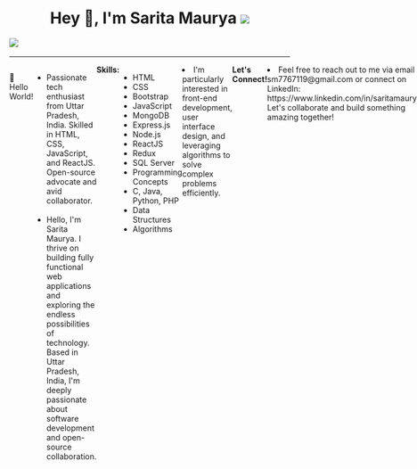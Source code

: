 <h1 align="center" >Hey 👋, I'm Sarita Maurya <img src="https://media.giphy.com/media/hvRJCLFzcasrR4ia7z/giphy.gif" width="35"></h1>

<a href="#" align="center"><img src="https://readme-typing-svg.herokuapp.com?color=FFF&center=true&lines=1000%2B+Hours+of+Coding+Experience;HTML;CSS;JAVASCRIPT;Data+Structure;C;Python;Java;PHP;Front+end+Web+Developer"></img></a>
<hr/>
  <div style="display:flex">
    <p align="left" style="max-width:40%">
     👋 Hello World!
      <ul>
      <li>
        Passionate tech enthusiast from Uttar Pradesh, India. Skilled in HTML, CSS, JavaScript, and ReactJS. Open-source advocate and avid collaborator.
      </li><br>
      <li>
      Hello, I'm Sarita Maurya. I thrive on building fully functional web applications and exploring the endless possibilities of technology. Based in Uttar Pradesh, India, I'm deeply passionate about software development and open-source collaboration.
      </li>
      </ul>
      <b>Skills:</b>
      <ul>
        <li>
          HTML</li>
<li>CSS</li>
  <li>Bootstrap</li>
<li>JavaScript</li>
        <li>MongoDB</li>
        <li>Express.js</li>
        <li>Node.js</li>
<li>ReactJS</li>
<li>Redux</li>
     <li>SQL Server</li>
        
<li>Programming Concepts</li>
<li>C, Java, Python, PHP</li>
<li>Data Structures</li>
<li>Algorithms</li>
        </ul>
<li>I'm particularly interested in front-end development, user interface design, and leveraging algorithms to solve complex problems efficiently.</li>
 <br>
<b>Let's Connect!</b>
<li>Feel free to reach out to me via email at sm7767119@gmail.com or connect on LinkedIn: https://www.linkedin.com/in/saritamaurya/. Let's collaborate and build something amazing together!</li>

</p>

<hr/>

<!--
<h3 align="center">A passionate frontend developer from India</h3> -->

<!--
<p align="left"> <img src="https://komarev.com/ghpvc/?username=smaurya9336&label=Profile%20views&color=0e75b6&style=flat" alt="smaurya9336" /> </p> -->
<img align="right"  alt="coding" width="400" src="https://encrypted-tbn0.gstatic.com/images?q=tbn:ANd9GcRO_DiG4xAUqU0OrwJqu1Py4Tk3n2UUCtTN9Q&usqp=CAU">

- 🔭 I’m currently working at **GOEL INSTITUTE OF TECHNOLOGY and MANAGEMENT, Lucknow as a Assistant Professor.**

- 🌱 I’m currently learning **React with JavaScript.**

- 👨‍💻 All of my projects are available at [github.com/smaurya9336](github.com/smaurya9336)

- 💬 Ask me about **HTML,CSS,JS,C Language,Python and DBMS**

- 📫 How to reach me **https://www.linkedin.com/in/sarita-maurya-9aa7b2216*

- 📄 Know about my experiences [github.com/smaurya9336](github.com/smaurya9336)

- ⚡ Fun fact **I think I am funny.**

<h3 align="left">Connect with me:</h3>
<p align="left">
<a href="https://linkedin.com/in/saritamaurya" target="blank"><img align="center" src="https://raw.githubusercontent.com/rahuldkjain/github-profile-readme-generator/master/src/images/icons/Social/linked-in-alt.svg" alt="saritamaurya" height="30" width="40" /></a><a href="https://twitter.com/saritam25865518" target="blank"><img align="center" src="https://raw.githubusercontent.com/rahuldkjain/github-profile-readme-generator/master/src/images/icons/Social/twitter.svg" alt="saritam25865518" height="30" width="40" /></a>
<a href="https://codepen.io/sarita-maurya" target="blank"><img align="center" src="https://raw.githubusercontent.com/rahuldkjain/github-profile-readme-generator/master/src/images/icons/Social/codepen.svg" alt="sarita-maurya" height="30" width="40" /></a>
<a href="https://instagram.com/sm7767119" target="blank"><img align="center" src="https://raw.githubusercontent.com/rahuldkjain/github-profile-readme-generator/master/src/images/icons/Social/instagram.svg" alt="sm7767119" height="30" width="40" /></a>
<a href="https://www.youtube.com/c/saritatechnicaleducation" target="blank"><img align="center" src="https://raw.githubusercontent.com/rahuldkjain/github-profile-readme-generator/master/src/images/icons/Social/youtube.svg" alt="saritatechnicaleducation" height="30" width="40" /></a>
</p>

<h2 align="left">Languages and Tools:</h2>
<h4>C ,HTML , CSS , PYTHON with Django , javascript , bootstrap , Wordpress, css animation,php,gitbash,React</h5>
<p align="left"> <a href="https://www.cprogramming.com/" target="_blank" rel="noreferrer"> <img src="https://raw.githubusercontent.com/devicons/devicon/master/icons/c/c-original.svg" alt="c" width="40" height="40"/> </a> <a href="https://www.w3schools.com/cpp/" target="_blank" rel="noreferrer"> <img src="https://raw.githubusercontent.com/devicons/devicon/master/icons/cplusplus/cplusplus-original.svg" alt="cplusplus" width="40" height="40"/> </a> </a> <a href="https://www.python.org" target="_blank" rel="noreferrer"> <img src="https://raw.githubusercontent.com/devicons/devicon/master/icons/python/python-original.svg" alt="python" width="40" height="40"/> </a> <a href="https://www.php.net" target="_blank" rel="noreferrer"> <img src="https://raw.githubusercontent.com/devicons/devicon/master/icons/php/php-original.svg" alt="php" width="40" height="40"/> </a> <a href="https://www.w3.org/html/" target="_blank" rel="noreferrer"> <img src="https://raw.githubusercontent.com/devicons/devicon/master/icons/html5/html5-original-wordmark.svg" alt="html5" width="40" height="40"/> </a> <a href="https://www.w3schools.com/css/" target="_blank" rel="noreferrer"> <img src="https://raw.githubusercontent.com/devicons/devicon/master/icons/css3/css3-original-wordmark.svg" alt="css3" width="40" height="40"/> </a> <a href="https://developer.mozilla.org/en-US/docs/Web/JavaScript" target="_blank" rel="noreferrer"> <img src="https://raw.githubusercontent.com/devicons/devicon/master/icons/javascript/javascript-original.svg" alt="javascript" width="40" height="40"/> </a><a href="https://www.djangoproject.com/" target="_blank" rel="noreferrer"> <img src="https://cdn.worldvectorlogo.com/logos/django.svg" alt="django" width="40" height="40"/> </a> <a href="https://git-scm.com/" target="_blank" rel="noreferrer"> <img src="https://www.vectorlogo.zone/logos/git-scm/git-scm-icon.svg" alt="git" width="40" height="40"/> </a> <a href="https://www.java.com" target="_blank" rel="noreferrer"> <img src="https://raw.githubusercontent.com/devicons/devicon/master/icons/java/java-original.svg" alt="java" width="40" height="40"/> </a> <a href="https://getbootstrap.com" target="_blank" rel="noreferrer"> <img src="https://raw.githubusercontent.com/devicons/devicon/master/icons/bootstrap/bootstrap-plain-wordmark.svg" alt="bootstrap" width="40" height="40"/> </a> <a href="https://www.linux.org/" target="_blank" rel="noreferrer"> <img src="https://raw.githubusercontent.com/devicons/devicon/master/icons/linux/linux-original.svg" alt="linux" width="40" height="40"/> </a> <a href="https://www.microsoft.com/en-us/sql-server" target="_blank" rel="noreferrer"> <img src="https://www.svgrepo.com/show/303229/microsoft-sql-server-logo.svg" alt="mssql" width="40" height="40"/> </a> <a href="https://www.mysql.com/" target="_blank" rel="noreferrer"> <img src="https://raw.githubusercontent.com/devicons/devicon/master/icons/mysql/mysql-original-wordmark.svg" alt="mysql" width="40" height="40"/> <a href="https://reactjs.org/" target="_blank" rel="noreferrer"> <img src="https://raw.githubusercontent.com/devicons/devicon/master/icons/react/react-original-wordmark.svg" alt="react" width="40" height="40"/> </a><a href="https://developer.android.com" target="_blank" rel="noreferrer"> <img src="https://raw.githubusercontent.com/devicons/devicon/master/icons/android/android-original-wordmark.svg" alt="android" width="40" height="40"/> </a> <a href="https://www.arduino.cc/" target="_blank" rel="noreferrer"> <img src="https://cdn.worldvectorlogo.com/logos/arduino-1.svg" alt="arduino" width="40" height="40"/> </a> </p>


<h3 align="left"> <img src="https://komarev.com/ghpvc/?username=smaurya9336" alt="sarita" /> </h3>
  <a href="https://github.com/smaurya9336?tab=followers">
    <img alt="followers" title="Follow me on Github" src="https://custom-icon-badges.herokuapp.com/github/followers/smaurya9336?color=236ad3&labelColor=1155ba&style=for-the-badge&logo=person-add&label=Follow&logoColor=white"/></a>
</p><hr/>


## 📊 My Github Stats
<img src="https://github-profile-trophy.vercel.app/?username=smaurya9336&theme=algolia" align="center" alt="smaurya9336" width="100%" />
<img src="http://github-profile-summary-cards.vercel.app/api/cards/profile-details?username=smaurya9336&theme=2077" width="100%" />


![GitHub metrics](https://metrics.lecoq.io/smaurya9336) 


<!--
<p><img align="left" src="https://github-readme-stats.vercel.app/api/top-langs?username=smaurya9336&show_icons=true&locale=en&layout=compact" alt="smaurya9336" /></p>

<p>&nbsp;<img align="center" src="https://github-readme-stats.vercel.app/api?username=smaurya9336&show_icons=true&locale=en" alt="smaurya9336" /></p>

<p><img align="center" src="https://github-readme-streak-stats.herokuapp.com/?user=smaurya9336&" alt="smaurya9336" /></p>
-->










